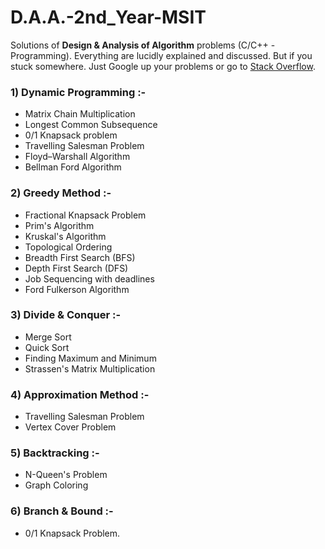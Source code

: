 # D.A.A.-2nd_Year-MSIT
Solutions of **Design & Analysis of Algorithm** problems (C/C++ - Programming). Everything are lucidly explained and discussed. But if you stuck somewhere. Just Google up your problems or go to [Stack Overflow](https://stackoverflow.com/).

### 1)	Dynamic Programming :-
   * Matrix Chain Multiplication
   * Longest Common Subsequence
   * 0/1 Knapsack problem
   * Travelling Salesman Problem
   * Floyd–Warshall Algorithm
   * Bellman Ford Algorithm
### 2)	Greedy Method :-
   * Fractional Knapsack Problem
   * Prim's Algorithm
   * Kruskal's Algorithm
   * Topological Ordering
   * Breadth First Search (BFS)
   * Depth First Search (DFS)
   * Job Sequencing with deadlines
   * Ford Fulkerson Algorithm
### 3)	Divide & Conquer :-
   * Merge Sort
   * Quick Sort
   * Finding Maximum and Minimum
   * Strassen's Matrix Multiplication
### 4)	Approximation Method :-
   * Travelling Salesman Problem
   * Vertex Cover Problem
### 5)	Backtracking :-
   * N-Queen's Problem
   * Graph Coloring
### 6)	Branch & Bound :-
   * 0/1 Knapsack Problem.
